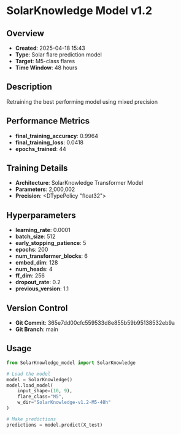 # SolarKnowledge Model v1.2

## Overview
- **Created**: 2025-04-18 15:43
- **Type**: Solar flare prediction model
- **Target**: M5-class flares
- **Time Window**: 48 hours

## Description
Retraining the best performing model using mixed precision

## Performance Metrics
- **final_training_accuracy**: 0.9964
- **final_training_loss**: 0.0418
- **epochs_trained**: 44


## Training Details
- **Architecture**: SolarKnowledge Transformer Model
- **Parameters**: 2,000,002
- **Precision**: <DTypePolicy "float32">

## Hyperparameters
- **learning_rate**: 0.0001
- **batch_size**: 512
- **early_stopping_patience**: 5
- **epochs**: 200
- **num_transformer_blocks**: 6
- **embed_dim**: 128
- **num_heads**: 4
- **ff_dim**: 256
- **dropout_rate**: 0.2
- **previous_version**: 1.1

## Version Control
- **Git Commit**: 365e7dd00cfc559533d8e855b59b95138532eb9a
- **Git Branch**: main

## Usage
```python
from SolarKnowledge_model import SolarKnowledge

# Load the model
model = SolarKnowledge()
model.load_model(
    input_shape=(10, 9), 
    flare_class="M5", 
    w_dir="SolarKnowledge-v1.2-M5-48h"
)

# Make predictions
predictions = model.predict(X_test)
```
